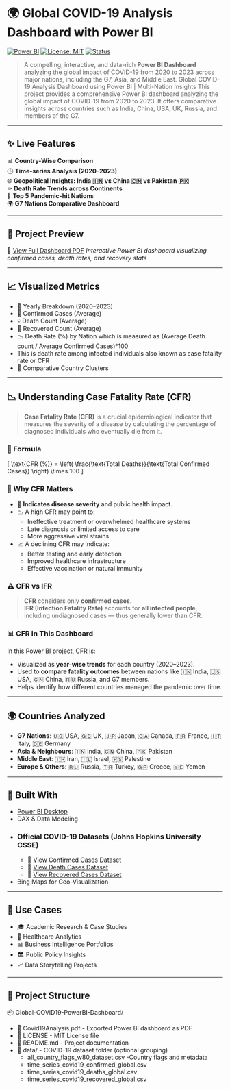 # 🌍 Global COVID-19 Analysis Dashboard with Power BI

[![Power BI](https://img.shields.io/badge/Tool-Power%20BI-yellow?style=for-the-badge&logo=powerbi)](https://powerbi.microsoft.com/)
[![License: MIT](https://img.shields.io/badge/License-MIT-blue.svg?style=for-the-badge)](LICENSE)
[![Status](https://img.shields.io/badge/Status-Completed-brightgreen?style=for-the-badge)](#)

> A compelling, interactive, and data-rich **Power BI Dashboard** analyzing the global impact of COVID-19 from 2020 to 2023 across major nations, including the G7, Asia, and Middle East. Global COVID-19 Analysis Dashboard using Power BI | Multi-Nation Insights  This project provides a comprehensive Power BI dashboard analyzing the global impact of COVID-19 from 2020 to 2023. It offers comparative insights across countries such as India, China, USA, UK, Russia, and members of the G7.

---

## ✨ Live Features

📊 **Country-Wise Comparison**  
🕒 **Time-series Analysis (2020–2023)**  
🌐 **Geopolitical Insights: India 🇮🇳 vs China 🇨🇳 vs Pakistan 🇵🇰**  
⚰️ **Death Rate Trends across Continents**  
📌 **Top 5 Pandemic-hit Nations**  
🌍 **G7 Nations Comparative Dashboard**

---

## 📌 Project Preview

📄 [View Full Dashboard PDF](./Covid19Analysis.pdf)
*Interactive Power BI dashboard visualizing confirmed cases, death rates, and recovery stats*

---

## 📈 Visualized Metrics

- 📅 Yearly Breakdown (2020–2023)
- 🦠 Confirmed Cases (Average)
- 💀 Death Count (Average)
- 💚 Recovered Count (Average)
- 📉 Death Rate (%) by Nation which is measured as (Average Death count / Average Confirmed Cases)*100
- This is death rate among infected individuals also known as case fatality rate or CFR
- 📍 Comparative Country Clusters

---
## 📉 Understanding Case Fatality Rate (CFR)

> **Case Fatality Rate (CFR)** is a crucial epidemiological indicator that measures the severity of a disease by calculating the percentage of diagnosed individuals who eventually die from it.

### 🔢 Formula

\[
\text{CFR (\%)} = \left( \frac{\text{Total Deaths}}{\text{Total Confirmed Cases}} \right) \times 100
\]

### 🧠 Why CFR Matters

- 📌 **Indicates disease severity** and public health impact.
- 📉 A high CFR may point to:
  - Ineffective treatment or overwhelmed healthcare systems
  - Late diagnosis or limited access to care
  - More aggressive viral strains
- 📈 A declining CFR may indicate:
  - Better testing and early detection
  - Improved healthcare infrastructure
  - Effective vaccination or natural immunity

### ⚠️ CFR vs IFR

> **CFR** considers only **confirmed cases**.  
> **IFR (Infection Fatality Rate)** accounts for **all infected people**, including undiagnosed cases — thus generally lower than CFR.

### 📊 CFR in This Dashboard

In this Power BI project, CFR is:
- Visualized as **year-wise trends** for each country (2020–2023).
- Used to **compare fatality outcomes** between nations like 🇮🇳 India, 🇺🇸 USA, 🇨🇳 China, 🇷🇺 Russia, and G7 members.
- Helps identify how different countries managed the pandemic over time.

---

## 🌍 Countries Analyzed

- **G7 Nations**: 🇺🇸 USA, 🇬🇧 UK, 🇯🇵 Japan, 🇨🇦 Canada, 🇫🇷 France, 🇮🇹 Italy, 🇩🇪 Germany  
- **Asia & Neighbours**: 🇮🇳 India, 🇨🇳 China, 🇵🇰 Pakistan  
- **Middle East**: 🇮🇷 Iran, 🇮🇱 Israel, 🇵🇸 Palestine  
- **Europe & Others**: 🇷🇺 Russia, 🇹🇷 Turkey, 🇬🇷 Greece, 🇾🇪 Yemen

---

## 🧰 Built With

- [Power BI Desktop](https://powerbi.microsoft.com/)
- DAX & Data Modeling
- ### Official COVID-19 Datasets (Johns Hopkins University CSSE)
    - 📄 [View Confirmed Cases Dataset](./data/time_series_covid19_confirmed_global.csv)
    - 📄 [View Death Cases Dataset](./data/time_series_covid19_deaths_global.csv)
    - 📄 [View Recovered Cases Dataset](./data/time_series_covid19_recovered_global.csv)
- Bing Maps for Geo-Visualization

---

## 🎯 Use Cases

- 🎓 Academic Research & Case Studies  
- 🧠 Healthcare Analytics  
- 📊 Business Intelligence Portfolios  
- 🏛️ Public Policy Insights  
- 📈 Data Storytelling Projects

---

## 📁 Project Structure
📦 Global-COVID19-PowerBI-Dashboard/
- 📄 Covid19Analysis.pdf                  - Exported Power BI dashboard as PDF
- 📄 LICENSE                              - MIT License file
- 📄 README.md                            - Project documentation
- 📁 data/                                - COVID-19 dataset folder (optional grouping)
   - all_country_flags_w80_dataset.csv   -Country flags and metadata
   - time_series_covid19_confirmed_global.csv
   - time_series_covid19_deaths_global.csv
   - time_series_covid19_recovered_global.csv

